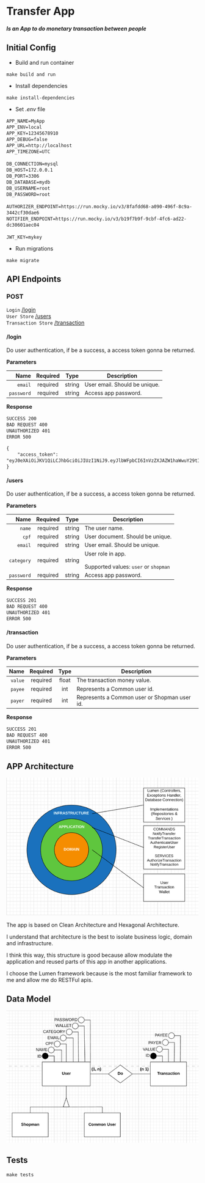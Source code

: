 # Transfer App
<h5>Is an App to do monetary transaction between people</h5>

## Initial Config
- Build and run container
```
make build and run
```

- Install dependencies
```
make install-dependencies
```

- Set <em>.env</em> file
```
APP_NAME=MyApp
APP_ENV=local
APP_KEY=12345678910
APP_DEBUG=false
APP_URL=http://localhost
APP_TIMEZONE=UTC

DB_CONNECTION=mysql
DB_HOST=172.0.0.1
DB_PORT=3306
DB_DATABASE=mydb
DB_USERNAME=root
DB_PASSWORD=root

AUTHORIZER_ENDPOINT=https://run.mocky.io/v3/8fafdd68-a090-496f-8c9a-3442cf30dae6
NOTIFIER_ENDPOINT=https://run.mocky.io/v3/b19f7b9f-9cbf-4fc6-ad22-dc30601aec04

JWT_KEY=mykey
```

- Run migrations
```
make migrate
```

## API Endpoints

### POST
`Login` [/login](#login) <br/>
`User Store` [/users](#users) <br/>
`Transaction Store` [/transaction](#transaction) <br/>

#### /login
Do user authentication, if be a success, a access token gonna be returned.

**Parameters**

|          Name | Required |  Type   | Description                                                                                                                                                           |
| -------------:|:--------:|:-------:| --------------------------------------------------------------------------------------------------------------------------------------------------------------------- |
|     `email` | required | string  | User email. Should be unique.                                                                     |
|     `password` | required | string  | Access app password.                                                                 

**Response**
```
SUCCESS 200
BAD REQUEST 400
UNAUTHORIZED 401
ERROR 500
```
```
{
    "access_token": "eyJ0eXAiOiJKV1QiLCJhbGciOiJIUzI1NiJ9.eyJlbWFpbCI6InVzZXJAZW1haWwuY29tIn0.Ts81GNosnduw3Rzxsb_nnqgKM87FfMY77HwOhWm57Z0"
}
```

#### /users
Do user authentication, if be a success, a access token gonna be returned.

**Parameters**

|          Name | Required |  Type   | Description                                                                                                                                                           |
| -------------:|:--------:|:-------:| --------------------------------------------------------------------------------------------------------------------------------------------------------------------- |
|     `name` | required | string  | The user name.                                                                     |
|     `cpf` | required | string  | User document. Should be unique.                                                                     |
|     `email` | required | string  | User email. Should be unique.                                                                     |
|     `category` | required | string  | User role in app. <br/><br/> Supported values: `user` or `shopman`                                                                     |
|     `password` | required | string  | Access app password.                                                                 

**Response**
```
SUCCESS 201
BAD REQUEST 400
UNAUTHORIZED 401
ERROR 500
```

#### /transaction
Do user authentication, if be a success, a access token gonna be returned.

**Parameters**

|          Name | Required |  Type   | Description                                                                                                                                                           |
| -------------:|:--------:|:-------:| --------------------------------------------------------------------------------------------------------------------------------------------------------------------- |
|     `value` | required | float  | The transaction money value.                                                                     |
|     `payee` | required | int  | Represents a Common user id.                                                                     |
|     `payer` | required | int  | Represents a Common user or Shopman user id.                                                                     |                                                                 

**Response**
```
SUCCESS 201
BAD REQUEST 400
UNAUTHORIZED 401
ERROR 500
```

## APP Architecture
![architecture](./architecture.png)
<p>The app is based on Clean Architecture and Hexagonal Architecture.</p>
<p>I understand that architecture is the best to isolate business logic, domain and infrastructure.</p>
<p>I think this way, this structure is good because allow modulate the application and reused parts of this app in another applications.</p>
<p>I choose the Lumen framework because is the most familiar framework to me and allow me do RESTFul apis.</p>

## Data Model
![data_model](./er.png)

## Tests
```
make tests
```
